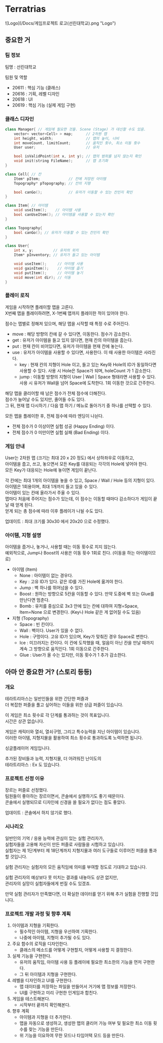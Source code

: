 # Terratrias
![Logo](/Docs/게임프로젝트 로고(선린대학교).png "Logo")

## 중요한 거
### 팀 정보
팀명 : 선린대학교   

팀원 및 역할
- 20611 : 핵심 기능 (클래스)
- 20616 : 기획, 레벨 디자인
- 20618 : UI
- 20619 : 핵심 기능 (실제 게임 구현)

### 클래스 디자인
```cpp
class Manager{ // 게임에 필요한 것들. Scene (Stage) 가 대신할 수도 있음.
    vector< vector<Cell> > map;      // 2차원 맵
    int height, width;               // 맵의 높이, 너비
    int moveCount, limitCount;       // 움직인 횟수, 최소 이동 횟수
    User user;                       // 유저

    bool isValidPoint(int x, int y); // 맵의 범위를 넘지 않는지 확인
    void init(string FileName);      // 맵 초기화
}
```
```cpp
class Cell{ // 칸
    Item* pItem;             // 칸에 저장된 아이템
    Topography* pTopography; // 칸의 지형

    bool canGo();            // 유저가 이동할 수 있는 칸인지 확인
}
```
```cpp
class Item{ // 아이템
    void useItem();    // 아이템 사용
    bool canUseItem(); // 아이템을 사용할 수 있는지 확인
}
```
```cpp
class Topography{
    bool canGo(); // 유저가 이동할 수 있는 칸인지 확인
}
```
```cpp
class User{
    int x, y;         // 유저의 위치
    Item* pInventory; // 유저가 들고 있는 아이템

    void useItem();     // 아이템 사용
    void gainItem();    // 아이템 줍기
    void putItem();     // 아이템 놓기
    void move(int dir); // 이동
}
```

### 플레이 로직
게임을 시작하면 플레이할 맵을 고른다.   
X번째 맵을 플레이하려면, X-1번째 맵까지 플레이한 적이 있어야 한다.   

점수는 맵별로 정해져 있으며, 해당 맵을 시작할 때 특정 수로 주어진다.
- move : 해당 방향의 칸에 갈 수 있다면, 이동한다. 점수가 감소한다.
- get : 유저가 아이템을 들고 있지 않다면, 현재 칸의 아이템을 줍는다.
- put : 현재 칸이 비어있다면, 유저가 아이템을 현재 칸에 놓는다.
- use : 유저가 아이템을 사용할 수 있다면, 사용한다. 이 때 사용한 아이템은 사라진다.
    - key : 현재 칸의 지형이 Hole 이고, 들고 있는 Key와 Hole의 ID가 동일하다면 사용할 수 있다. 사용 시 Hole은 Space가 되며, holeCount 가 1 감소한다.
    - jump : 이동할 방향의 지형이 User | Wall | Space 형태라면 사용할 수 있다. 사용 시 유저가 Wall을 넘어 Space에 도착한다. 1회 이동한 것으로 간주한다.

해당 맵을 클리어할 때 남은 점수가 전체 점수에 더해진다.   
점수가 늘어날 수도 있지만, 줄어들 수도 있다.   
그 뒤, 현재 맵 다시하기 / 다음 맵 하기 / 메뉴로 돌아가기 중 하나를 선택할 수 있다.   

모든 맵을 플레이한 후, 전체 점수에 따라 엔딩이 나뉜다.   
- 전체 점수가 0 이상이면 실험 성공 (Happy Ending) 이다.
- 전체 점수가 0 미만이면 실험 실패 (Bad Ending) 이다.

### 게임 안내
User는 2차원 맵 (크기는 최대 20 x 20 정도) 에서 상하좌우로 이동하고,   
아이템을 줍고, 쓰고, 놓으면서 모든 Key를 대응되는 각각의 Hole에 넣어야 한다.   
모든 Key가 대응되는 Hole에 놓이면 게임이 끝난다.   

각 칸에는 최대 1개의 아이템을 놓을 수 있고, Space / Wall / Hole 등의 지형이 있다.
아이템은 1회용이며, 최대 1개까지 들고 있을 수 있다.   
아이템이 있는 칸에 올라가서 주울 수 있다.   
맵마다 처음에 주어지는 점수가 있는데, 이 점수는 이동할 때마다 감소하다가 게임이 끝날 때 얻게 된다.   
얻게 되는 총 점수에 따라 이후 플레이가 나뉠 수도 있다.   

업데이트 : 최대 크기를 30x30 에서 20x20 으로 수정했다.

### 아이템, 지형 설명
아이템을 줍거나, 놓거나, 사용할 때는 이동 횟수로 치지 않는다.   
예외적으로, Jump나 Boost의 사용은 이동 횟수 1회로 친다. (이동을 하는 아이템이므로)
- 아이템 (Item)
    - None : 아이템이 없는 경우다.
    - Key : 고유 ID가 있다. 같은 ID를 가진 Hole에 옮겨야 한다.
    - Jump : 벽 하나를 뛰어넘을 수 있다.
    - Boost : 원하는 방향으로 5칸을 이동할 수 있다. 만약 도중에 벽 또는 Glue를 만난다면 멈춘다.
    - Bomb : 유저를 중심으로 3x3 안에 있는 칸에 대하여 지형=Space, Item=None 으로 변경한다. (Key나 Hole 같은 게 없어질 수도 있음)
- 지형 (Topography)
    - Space : 빈 칸이다.
    - Wall : 벽이다. User가 있을 수 없다.
    - Hole : 구멍이다. 고유 ID가 있으며, Key가 맞춰진 경우 Space로 변한다.
    - Ice : 미끄러지는 칸이다. 이 칸에 도착했을 때, 얼음이 아닌 칸을 만날 때까지 계속 그 방향으로 움직인다. 1회 이동으로 간주한다.
    - Glue : User가 올 수는 있지만, 이동 횟수가 1 추가 감소한다.

## 아마 안 중요한 거? (스토리 등등)

### 개요
테라트리아스는 일반인들을 위한 간단한 퍼즐과   
더 복잡한 퍼즐을 풀고 싶어하는 이들을 위한 상급 퍼즐이 있습니다.   

이 게임은 최소 횟수로 각 단계를 통과하는 것이 목표입니다.   
시간은 상관 없습니다.   

게임은 캐릭터와 열쇠, 열쇠구멍, 그리고 특수능력을 지닌 아이템이 있습니다.   
이러한 아이템, 지형지물을 활용하여 최소 횟수로 통과하도록 노력하면 됩니다.   

싱글플레이어 게임입니다.   

추가된 장비들과 능력, 지형지물, 더 어려워진 난이도의   
테라트리아스 : Ex 도 있습니다.   

### 프로젝트 선정 이유
장르는 퍼즐로 선정했다.   
팀원들이 좋아하는 장르이면서, 콘솔에서 실행하기도 좋기 때문이다.   
콘솔에서 실행되므로 디자인에 신경을 쓸 필요가 없다는 점도 좋았다.   

업데이트 : 콘솔에서 하지 않기로 했다.   

### 시나리오
일반인의 기억 / 응용 능력에 관심이 있는 실험 관리자가,   
실험자들을 고용해 자신이 만든 퍼즐로 사람들을 시험하고 있습니다.   
실험자는 제 1단계부터 제 18단계까지 지형지물과 여러 도구들로 이루어진 퍼즐을 통과할 것입니다.   

실험 관리자는 실험자의 모든 움직임에 의미를 부여할 정도로 기대하고 있습니다.   

실험 관리자의 예상보다 못 미치는 결과를 내놓아도 상관 없지만,   
관리자의 실망이 실험자들에게 번질 수도 있겠죠.   

만약 실험 관리자가 만족했다면, 더 확실한 데이터를 얻기 위해 추가 실험을 진행할 것입니다.   

### 프로젝트 개발 과정 및 향후 계획
1. 아이템과 지형을 기획한다.
    - 필수적인 아이템, 지형을 우선하여 기획한다.
    - 나중에 아이템, 지형이 추가될 수도 있다.
2. 주요 함수의 로직을 디자인한다.
    - 클래스의 메소드를 어떻게 구현할지, 어떻게 사용할 지 결정한다.
3. 실제 기능을 구현한다.
    - 유저의 움직임, 아이템 사용 등 플레이에 필요한 최소한의 기능을 먼저 구현한다.
    - 그 뒤 아이템과 지형을 구현한다.
4. 레벨을 디자인하고 UI를 구현한다.
    - 맵 데이터를 저장하는 파일을 만들어서 거기에 맵 정보를 저장한다.
    - UI를 구현하고 미리 구현한 인게임과 합친다.
5. 게임을 테스트해본다.
    - 시작부터 끝까지 확인해본다.
6. 향후 계획
    - 아이템과 지형을 더 추가한다.
    - 맵을 자동으로 생성하고, 생성한 맵의 클리어 가능 여부 및 필요한 최소 이동 횟수를 찾는 기능을 만든다.
    - 위 기능을 이요하여 무한 모드나 타임어택 모드 등을 만든다.
